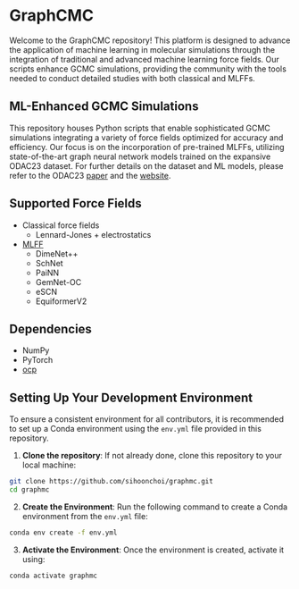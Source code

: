 # GraphCMC

Welcome to the GraphCMC repository! This platform is designed to advance the application of machine learning in molecular simulations through the integration of traditional and advanced machine learning force fields. Our scripts enhance GCMC simulations, providing the community with the tools needed to conduct detailed studies with both classical and MLFFs.

## ML-Enhanced GCMC Simulations
This repository houses Python scripts that enable sophisticated GCMC simulations integrating a variety of force fields optimized for accuracy and efficiency. Our focus is on the incorporation of pre-trained MLFFs, utilizing state-of-the-art graph neural network models trained on the expansive ODAC23 dataset. For further details on the dataset and ML models, please refer to the ODAC23 [paper](https://pubs.acs.org/doi/10.1021/acscentsci.3c01629) and the [website](https://open-dac.github.io/).

## Supported Force Fields
- Classical force fields
  - Lennard-Jones + electrostatics
- [MLFF](https://fair-chem.github.io/core/model_checkpoints.html#s2ef-models)
  - DimeNet++
  - SchNet
  - PaiNN
  - GemNet-OC
  - eSCN
  - EquiformerV2

## Dependencies
- NumPy
- PyTorch
- [ocp](https://github.com/Open-Catalyst-Project)

## Setting Up Your Development Environment

To ensure a consistent environment for all contributors, it is recommended to set up a Conda environment using the `env.yml` file provided in this repository.

1. **Clone the repository**: If not already done, clone this repository to your local machine:

```bash
git clone https://github.com/sihoonchoi/graphmc.git
cd graphmc
```

2. **Create the Environment**: Run the following command to create a Conda environment from the `env.yml` file:

```bash
conda env create -f env.yml
```

3. **Activate the Environment**: Once the environment is created, activate it using:

```bash
conda activate graphmc
```
